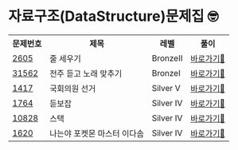 <h1>자료구조(DataStructure)문제집 🤓</h1>

<table>
  <tr>
    <th>문제번호</th>
    <th>제목</th>
    <th>레벨</th>
    <th>풀이</th>
  </tr>

  <tr>
    <td><a href="https://www.acmicpc.net/problem/2605">2605</a></td>
    <td>줄 세우기</td>
    <td>BronzeⅡ</td>
    <td><a href="https://github.com/sun-gwang/Algorithm/tree/main/%EC%9C%A0%ED%98%95%EB%B3%84%20%EB%B6%84%EB%A5%98/Data%20Structure/problems/2605">바로가기💨</a></td>
  </tr>

  <tr>
    <td><a href="https://www.acmicpc.net/problem/2605">31562</a></td>
    <td>전주 듣고 노래 맞추기</td>
    <td>BronzeⅠ</td>
    <td><a href="https://github.com/sun-gwang/Algorithm/tree/main/%EC%9C%A0%ED%98%95%EB%B3%84%20%EB%B6%84%EB%A5%98/Data%20Structure/problems/31562">바로가기💨</a></td>
  </tr>

<tr>
    <td><a href="https://www.acmicpc.net/problem/1417">1417</a></td>
    <td>국회의원 선거</td>
    <td>Silver Ⅴ</td>
    <td><a href="https://github.com/sun-gwang/Algorithm/tree/main/%EC%9C%A0%ED%98%95%EB%B3%84%20%EB%B6%84%EB%A5%98/Data%20Structure/problems/1417">바로가기💨</a></td>
  </tr>

  <tr>
    <td><a href="https://www.acmicpc.net/problem/1764">1764</a></td>
    <td>듣보잡</td>
    <td>Silver Ⅳ</td>
    <td><a href="https://github.com/sun-gwang/Algorithm/tree/main/%EC%9C%A0%ED%98%95%EB%B3%84%20%EB%B6%84%EB%A5%98/Data%20Structure/problems/1764">바로가기💨</a></td>
  </tr>

  <tr>
    <td><a href="https://www.acmicpc.net/problem/10828">10828</a></td>
    <td>스택</td>
    <td>Silver Ⅳ</td>
    <td><a href="https://github.com/sun-gwang/Algorithm/tree/main/%EC%9C%A0%ED%98%95%EB%B3%84%20%EB%B6%84%EB%A5%98/Data%20Structure/problems/10828">바로가기💨</a></td>
  </tr>

<tr>
    <td><a href="https://www.acmicpc.net/problem/1620">1620</a></td>
    <td>나는야 포켓몬 마스터 이다솜</td>
    <td>Silver Ⅳ</td>
    <td><a href="https://github.com/sun-gwang/Algorithm/tree/main/%EC%9C%A0%ED%98%95%EB%B3%84%20%EB%B6%84%EB%A5%98/Data%20Structure/problems/1620">바로가기💨</a></td>
  </tr>
</table>

